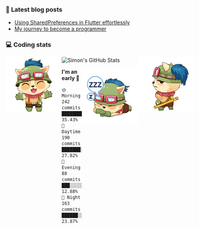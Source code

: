 ### 📘 Latest blog posts

<!-- BLOG-POST-LIST:START -->
- [Using SharedPreferences in Flutter effortlessly](http://blog.simonit.dev/2020/07/15/Using-SharedPreferences-in-Flutter-effortlessly/)
- [My journey to become a programmer](http://blog.simonit.dev/2018/07/14/My-journey-to-become-a-programmer/)
<!-- BLOG-POST-LIST:END -->

### 💻 Coding stats
<img align="right" src="https://raw.githubusercontent.com/simonpham/simonpham/master/assets/images/6kiur.gif" >


<img align="left" src="https://raw.githubusercontent.com/simonpham/simonpham/master/assets/images/5kiur.gif" >

![Simon's GitHub Stats](https://github-readme-stats-obu2qdcs2.vercel.app/api?username=simonpham)

<img align="right" src="https://raw.githubusercontent.com/simonpham/simonpham/master/assets/images/4kiur.gif" >

<!--START_SECTION:waka-->
**I'm an early 🐤** 

```text
🌞 Morning    242 commits    ████████░░░░░░░░░░░░░░░░░   35.43% 
🌆 Daytime    190 commits    ███████░░░░░░░░░░░░░░░░░░   27.82% 
🌃 Evening    88 commits     ███░░░░░░░░░░░░░░░░░░░░░░   12.88% 
🌙 Night      163 commits    ██████░░░░░░░░░░░░░░░░░░░   23.87%

```



<!--END_SECTION:waka-->
